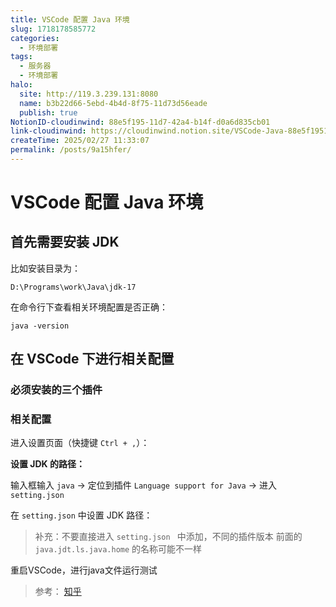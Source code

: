 ```yaml
---
title: VSCode 配置 Java 环境
slug: 1718178585772
categories:
  - 环境部署
tags:
  - 服务器
  - 环境部署
halo:
  site: http://119.3.239.131:8080
  name: b3b22d66-5ebd-4b4d-8f75-11d73d56eade
  publish: true
NotionID-cloudinwind: 88e5f195-11d7-42a4-b14f-d0a6d835cb01
link-cloudinwind: https://cloudinwind.notion.site/VSCode-Java-88e5f19511d742a4b14fd0a6d835cb01
createTime: 2025/02/27 11:33:07
permalink: /posts/9a15hfer/
---
```

# VSCode 配置 Java 环境


## 首先需要安装 JDK

比如安装目录为：

`D:\Programs\work\Java\jdk-17`

在命令行下查看相关环境配置是否正确：

`java -version` 


## 在 VSCode 下进行相关配置

### 必须安装的三个插件



### 相关配置

进入设置页面（快捷键 `Ctrl + ,`）：


**设置 JDK 的路径：**

输入框输入 `java` -> 定位到插件 `Language support for Java` -> 进入 `setting.json`

在 `setting.json` 中设置 JDK 路径：


> 补充：不要直接进入 `setting.json ` 中添加，不同的插件版本 前面的 `java.jdt.ls.java.home` 的名称可能不一样


重启VSCode，进行java文件运行测试



> 参考： [知乎](https://zhuanlan.zhihu.com/p/684068017)


